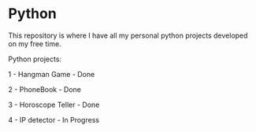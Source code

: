 Python
======
This repository is where I have all my personal python projects developed on my free time.

Python projects:
<p>1 - Hangman Game - Done</p>
<p>2 - PhoneBook - Done</p>
<p>3 - Horoscope Teller - Done</p>
<p>4 - IP detector - In Progress </p>
